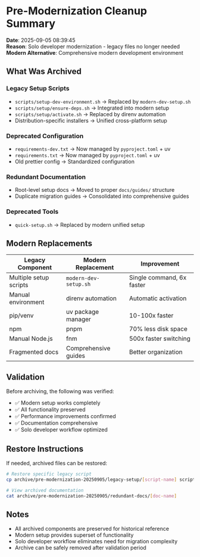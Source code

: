 # Pre-Modernization Cleanup Summary

**Date**: 2025-09-05 08:39:45  
**Reason**: Solo developer modernization - legacy files no longer needed  
**Modern Alternative**: Comprehensive modern development environment  

## What Was Archived

### Legacy Setup Scripts
- `scripts/setup-dev-environment.sh` → Replaced by `modern-dev-setup.sh`
- `scripts/setup/ensure-deps.sh` → Integrated into modern setup
- `scripts/setup/activate.sh` → Replaced by direnv automation
- Distribution-specific installers → Unified cross-platform setup

### Deprecated Configuration
- `requirements-dev.txt` → Now managed by `pyproject.toml` + uv
- `requirements.txt` → Now managed by `pyproject.toml` + uv
- Old prettier config → Standardized configuration

### Redundant Documentation
- Root-level setup docs → Moved to proper `docs/guides/` structure
- Duplicate migration guides → Consolidated into comprehensive guides

### Deprecated Tools
- `quick-setup.sh` → Replaced by modern unified setup

## Modern Replacements

| Legacy Component | Modern Replacement | Improvement |
|------------------|-------------------|-------------|
| Multiple setup scripts | `modern-dev-setup.sh` | Single command, 6x faster |
| Manual environment | direnv automation | Automatic activation |
| pip/venv | uv package manager | 10-100x faster |
| npm | pnpm | 70% less disk space |
| Manual Node.js | fnm | 500x faster switching |
| Fragmented docs | Comprehensive guides | Better organization |

## Validation

Before archiving, the following was verified:
- ✅ Modern setup works completely
- ✅ All functionality preserved
- ✅ Performance improvements confirmed
- ✅ Documentation comprehensive
- ✅ Solo developer workflow optimized

## Restore Instructions

If needed, archived files can be restored:

```bash
# Restore specific legacy script
cp archive/pre-modernization-20250905/legacy-setup/[script-name] scripts/

# View archived documentation
cat archive/pre-modernization-20250905/redundant-docs/[doc-name]
```

## Notes

- All archived components are preserved for historical reference
- Modern setup provides superset of functionality
- Solo developer workflow eliminates need for migration complexity
- Archive can be safely removed after validation period

